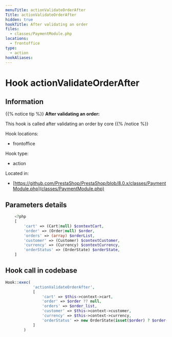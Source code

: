 ```yaml
---
menuTitle: actionValidateOrderAfter
Title: actionValidateOrderAfter
hidden: true
hookTitle: After validating an order
files:
  - classes/PaymentModule.php
locations:
  - frontoffice
type:
  - action
hookAliases:
---
```


# Hook actionValidateOrderAfter

## Information

{{% notice tip %}}
**After validating an order:** 

This hook is called after validating an order by core
{{% /notice %}}

Hook locations: 
  - frontoffice

Hook type: 
  - action

Located in: 
  - [https://github.com/PrestaShop/PrestaShop/blob/8.0.x/classes/PaymentModule.php](classes/PaymentModule.php)

## Parameters details

```php
    <?php
    [
        'cart' => (Cart|null) $contextCart,
        'order' => (Order|null) $order,
        'orders' => (array) $orderList,
        'customer' => (Customer) $contextCustomer,
        'currency' => (Currency) $contextCurrency,
        'orderStatus' => (OrderState) $orderState,
    ]
```

## Hook call in codebase

```php
Hook::exec(
            'actionValidateOrderAfter',
            [
                'cart' => $this->context->cart,
                'order' => $order ?? null,
                'orders' => $order_list,
                'customer' => $this->context->customer,
                'currency' => $this->context->currency,
                'orderStatus' => new OrderState(isset($order) ? $order->current_state : null),
            ]
        )
```